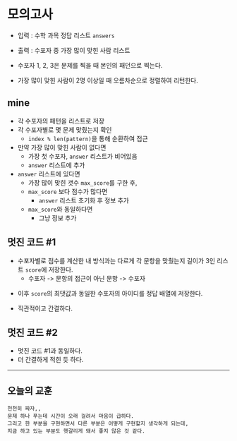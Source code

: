 # 모의고사
* 입력 : 수학 과목 정답 리스트 `answers`
* 출력 : 수포자 중 가장 많이 맞힌 사람 리스트

* 수포자 1, 2, 3은 문제를 찍을 때 본인의 패던으로 찍는다.
* 가장 많이 맞힌 사람이 2명 이상일 때 오름차순으로 정렬하여 리턴한다.


## mine
* 각 수포자의 패턴을 리스트로 저장
* 각 수포자별로 몇 문제 맞췄는지 확인
    - `index % len(pattern)`을 통해 순환하여 접근
* 만약 가장 많이 맞힌 사람이 없다면
    - 가장 첫 수포자, `answer` 리스트가 비어있음
    - `answer` 리스트에 추가
* `answer` 리스트에 있다면
    - 가장 많이 맞힌 갯수 `max_score`를 구한 후,
    - `max_score` 보다 점수가 많다면
        - `answer` 리스트 초기화 후 정보 추가
    - `max_score`와 동일하다면
        - 그냥 정보 추가


## 멋진 코드 #1
* 수포자별로 점수를 계산한 내 방식과는 다르게 각 문항을 맞췄는지 길이가 3인 리스트 `score`에 저장한다.
    - 수포자 -> 문항의 접근이 아닌 문항 -> 수포자
- 이후 `score`의 최댓값과 동일한 수포자의 아이디를 정답 배열에 저장한다.
* 직관적이고 간결하다.

## 멋진 코드 #2
* 멋진 코드 #1과 동일하다.
* 더 간결하게 적힌 듯 하다.

---------
## 오늘의 교훈
~~~
천천히 짜자,,
문제 하나 푸는데 시간이 오래 걸려서 마음이 급하다.
그리고 한 부분을 구현하면서 다른 부분은 어떻게 구현할지 생각하게 되는데,
지금 하고 있는 부분도 헷갈리게 돼서 좋지 않은 것 같다.
~~~